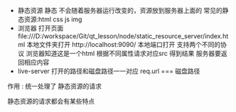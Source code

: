 - 静态资源
    静态 不会随着服务器运行改变的，资源放到服务器上面的
    常见的静态资源:html css js img
- 浏览器 打开页面 file:///D:/workspace/Git/qt_lesson/node/static_resource_server/index.html 本地文件夹打开
                http://localhost:9090/ 本地端口打开
    支持两个不同的协议
    浏览器知道这是一个html 根据不同属性请求对应src 得到结果 服务器要返回相应内容
- live-server 打开的路径和磁盘路径一一对应
    req.url === 磁盘路径

作用 : 统一处理了 静态资源的请求 

静态资源的请求都会有某些特点